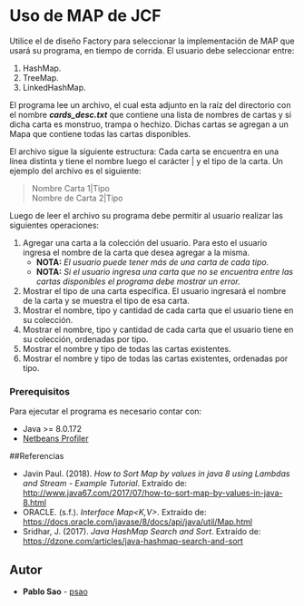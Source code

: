 # Uso de MAP de JCF

Utilice el de diseño Factory para seleccionar la implementación de MAP que usará su programa, en tiempo de corrida. El usuario debe seleccionar entre: 
1. HashMap. 
2. TreeMap. 
3. LinkedHashMap. 
 
El programa lee un archivo, el cual esta adjunto en la raíz del directorio con el nombre _**cards_desc.txt**_ que contiene una lista de nombres de cartas y si dicha carta es monstruo, trampa o hechizo. Dichas cartas se agregan a un Mapa que contiene todas las cartas disponibles. 
 
El archivo sigue la siguiente estructura: Cada carta se encuentra en una línea distinta y tiene el nombre luego el carácter | y el tipo de la carta. Un ejemplo del archivo es el siguiente: 
 
> Nombre Carta 1|Tipo  
> Nombre de Carta 2|Tipo


 
Luego de leer el archivo su programa debe permitir al usuario realizar las siguientes operaciones: 
 
1. Agregar una carta a la colección del usuario. Para esto el usuario ingresa el nombre de la carta que desea agregar a la misma. 
   - **NOTA:** _El usuario puede tener más de una carta de cada tipo._ 
   - **NOTA:** _Si el usuario ingresa una carta que no se encuentra entre las cartas disponibles el programa debe mostrar un error._ 
2. Mostrar el tipo de una carta específica. El usuario ingresará el nombre de la carta y se muestra el tipo de esa carta. 
3. Mostrar el nombre, tipo y cantidad de cada carta que el usuario tiene en su colección. 
4. Mostrar el nombre, tipo y cantidad de cada carta que el usuario tiene en su colección, ordenadas por tipo. 
5. Mostrar el nombre y tipo de todas las cartas existentes. 
6. Mostrar el nombre y tipo de todas las cartas existentes, ordenadas por tipo. 

### Prerequisitos

Para ejecutar el programa es necesario contar con:

* Java >= 8.0.172
* [Netbeans Profiler](https://profiler.netbeans.org/)


##Referencias

* Javin Paul. (2018). _How to Sort Map by values in java 8 using Lambdas and Stream - Example Tutorial_. Extraído de: http://www.java67.com/2017/07/how-to-sort-map-by-values-in-java-8.html
* ORACLE. (s.f.). _Interface Map<K,V>_. Extraído de: https://docs.oracle.com/javase/8/docs/api/java/util/Map.html
* Sridhar, J. (2017). _Java HashMap Search and Sort_. Extraído de: https://dzone.com/articles/java-hashmap-search-and-sort

## Autor

* **Pablo Sao** - [psao](https://github.com/psao)
